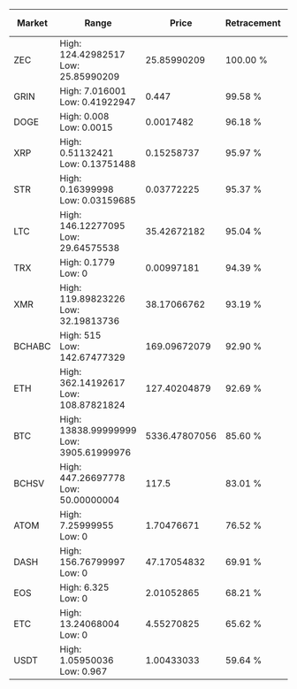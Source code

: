 | Market | Range | Price| Retracement | Doubles to 50% |
| --- | --- | --- | --- | --- |
| ZEC | High: 124.42982517<br />Low: 25.85990209 | 25.85990209 | 100.00 % | 2.91 |
| GRIN | High: 7.016001<br />Low: 0.41922947 | 0.447 | 99.58 % | 8.32 |
| DOGE | High: 0.008<br />Low: 0.0015 | 0.0017482 | 96.18 % | 2.72 |
| XRP | High: 0.51132421<br />Low: 0.13751488 | 0.15258737 | 95.97 % | 2.13 |
| STR | High: 0.16399998<br />Low: 0.03159685 | 0.03772225 | 95.37 % | 2.59 |
| LTC | High: 146.12277095<br />Low: 29.64575538 | 35.42672182 | 95.04 % | 2.48 |
| TRX | High: 0.1779<br />Low: 0 | 0.00997181 | 94.39 % | 8.92 |
| XMR | High: 119.89823226<br />Low: 32.19813736 | 38.17066762 | 93.19 % | 1.99 |
| BCHABC | High: 515<br />Low: 142.67477329 | 169.09672079 | 92.90 % | 1.94 |
| ETH | High: 362.14192617<br />Low: 108.87821824 | 127.40204879 | 92.69 % | 1.85 |
| BTC | High: 13838.99999999<br />Low: 3905.61999976 | 5336.47807056 | 85.60 % | 1.66 |
| BCHSV | High: 447.26697778<br />Low: 50.00000004 | 117.5 | 83.01 % | 2.12 |
| ATOM | High: 7.25999955<br />Low: 0 | 1.70476671 | 76.52 % | 2.13 |
| DASH | High: 156.76799997<br />Low: 0 | 47.17054832 | 69.91 % | 1.66 |
| EOS | High: 6.325<br />Low: 0 | 2.01052865 | 68.21 % | 1.57 |
| ETC | High: 13.24068004<br />Low: 0 | 4.55270825 | 65.62 % | 1.45 |
| USDT | High: 1.05950036<br />Low: 0.967 | 1.00433033 | 59.64 % | 1.01 |
